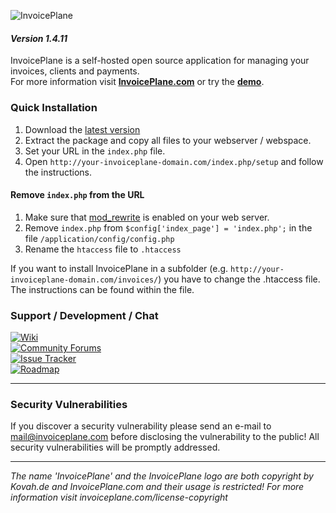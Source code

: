 ![InvoicePlane](http://invoiceplane.com/content/logo/PNG/logo_300x150.png)
#### _Version 1.4.11_

InvoicePlane is a self-hosted open source application for managing your invoices, clients and payments.    
For more information visit __[InvoicePlane.com](https://invoiceplane.com)__ or try the __[demo](https://demo.invoiceplane.com)__.

### Quick Installation

1. Download the [latest version](https://invoiceplane.com/downloads)
2. Extract the package and copy all files to your webserver / webspace.
3. Set your URL in the `index.php` file.
4. Open `http://your-invoiceplane-domain.com/index.php/setup` and follow the instructions.

#### Remove `index.php` from the URL

1. Make sure that [mod_rewrite](https://go.invoiceplane.com/apachemodrewrite) is enabled on your web server.
2. Remove `index.php` from `$config['index_page'] = 'index.php';` in the file `/application/config/config.php`
3. Rename the `htaccess` file to `.htaccess`

If you want to install InvoicePlane in a subfolder (e.g. `http://your-invoiceplane-domain.com/invoices/`) you have to change the .htaccess file. The instructions can be found within the file.

### Support / Development / Chat

[![Wiki](https://img.shields.io/badge/Help%3A-Official%20Wiki-429ae1.svg)](https://wiki.invoiceplane.com/)    
[![Community Forums](https://img.shields.io/badge/Help%3A-Community%20Forums-429ae1.svg)](https://community.invoiceplane.com/)    
[![Issue Tracker](https://img.shields.io/badge/Development%3A-Issue%20Tracker-429ae1.svg)](https://development.invoiceplane.com/)    
[![Roadmap](https://img.shields.io/badge/Development%3A-Roadmap-429ae1.svg)](https://go.invoiceplane.com/roadmapv1)

---

### Security Vulnerabilities

If you discover a security vulnerability please send an e-mail to mail@invoiceplane.com before disclosing the vulnerability to the public!
All security vulnerabilities will be promptly addressed.

---

*The name 'InvoicePlane' and the InvoicePlane logo are both copyright by Kovah.de and InvoicePlane.com
and their usage is restricted! For more information visit invoiceplane.com/license-copyright*
